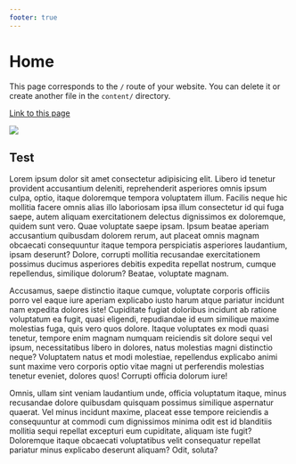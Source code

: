 ```yaml
---
footer: true
---
```


# Home

This page corresponds to the `/` route of your website. You can delete it or create another file in the `content/` directory.

[Link to this page](/)

![](img/test.png)

## Test

Lorem ipsum dolor sit amet consectetur adipisicing elit. Libero id tenetur provident accusantium deleniti, reprehenderit asperiores omnis ipsum culpa, optio, itaque doloremque tempora voluptatem illum. Facilis neque hic mollitia facere omnis alias illo laboriosam ipsa illum consectetur id qui fuga saepe, autem aliquam exercitationem delectus dignissimos ex doloremque, quidem sunt vero. Quae voluptate saepe ipsam. Ipsum beatae aperiam accusantium quibusdam dolorem rerum, aut placeat omnis magnam obcaecati consequuntur itaque tempora perspiciatis asperiores laudantium, ipsam deserunt? Dolore, corrupti mollitia recusandae exercitationem possimus ducimus asperiores debitis expedita repellat nostrum, cumque repellendus, similique dolorum? Beatae, voluptate magnam.

Accusamus, saepe distinctio itaque cumque, voluptate corporis officiis porro vel eaque iure aperiam explicabo iusto harum atque pariatur incidunt nam expedita dolores iste! Cupiditate fugiat doloribus incidunt ab ratione voluptatum ea fugit, quasi eligendi, repudiandae id eum similique maxime molestias fuga, quis vero quos dolore. Itaque voluptates ex modi quasi tenetur, tempore enim magnam numquam reiciendis sit dolore sequi vel ipsum, necessitatibus libero in dolores, natus molestias magni distinctio neque? Voluptatem natus et modi molestiae, repellendus explicabo animi sunt maxime vero corporis optio vitae magni ut perferendis molestias tenetur eveniet, dolores quos! Corrupti officia dolorum iure!

Omnis, ullam sint veniam laudantium unde, officia voluptatum itaque, minus recusandae dolore quibusdam quisquam possimus similique aspernatur quaerat. Vel minus incidunt maxime, placeat esse tempore reiciendis a consequuntur at commodi cum dignissimos minima odit est id blanditiis mollitia sequi repellat excepturi eum cupiditate, aliquam iste fugit? Doloremque itaque obcaecati voluptatibus velit consequatur repellat pariatur minus explicabo deserunt aliquam? Odit, soluta?

